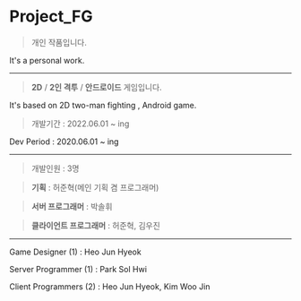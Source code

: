 # Project_FG

> 개인 작품입니다.

It's a personal work.


---


> **2D** / **2인 격투** / **안드로이드** 게임입니다.

It's based on 2D two-man fighting , Android game. 


> 개발기간 : 2022.06.01 ~ ing

Dev Period : 2020.06.01 ~ ing


---


> 개발인원 : 3명

> **기획** : 허준혁(메인 기획 겸 프로그래머)

> **서버 프로그래머** : 박솔휘

> **클라이언트 프로그래머** : 허준혁, 김우진

---


Game Designer (1) : Heo Jun Hyeok

Server Programmer (1) : Park Sol Hwi

Client Programmers (2) : Heo Jun Hyeok, Kim Woo Jin
